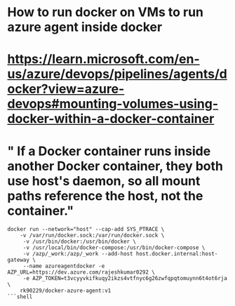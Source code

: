 # How to run docker on VMs to run azure agent inside docker


#  https://learn.microsoft.com/en-us/azure/devops/pipelines/agents/docker?view=azure-devops#mounting-volumes-using-docker-within-a-docker-container

# " If a Docker container runs inside another Docker container, they both use host's daemon, so all mount paths reference the host, not the container."
 

```shell
docker run --network="host" --cap-add SYS_PTRACE \
	-v /var/run/docker.sock:/var/run/docker.sock \
	 -v /usr/bin/docker:/usr/bin/docker \
	 -v /usr/local/bin/docker-compose:/usr/bin/docker-compose \
	 -v /azp/_work:/azp/_work --add-host host.docker.internal:host-gateway \
	 --name azureagentdocker -e AZP_URL=https://dev.azure.com/rajeshkumar0292 \
	 -e AZP_TOKEN=t3vcyyvkifkuqy2ikzs4vtfnyc6g26zwfqpqtomuynn6t4ot6rja  \
	rk90229/docker-azure-agent:v1
```shell
